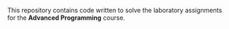 This repository contains code written to solve the laboratory assignments for the **Advanced Programming** course.
